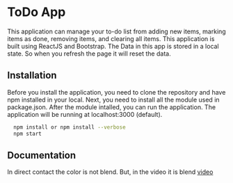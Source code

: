 # ToDo App

This application can manage your to-do list from adding new items, marking items as done, removing items, and clearing all items. This application is built using ReactJS and Bootstrap. The Data in this app is stored in a local state. So when you refresh the page it will reset the data.

## Installation

Before you install the application, you need to clone the repository and have npm installed in your local. Next, you need to install all the module used in package.json. After the module intalled, you can run the application. The application will be running at localhost:3000 (default).

```bash
  npm install or npm install --verbose
  npm start
```

## Documentation

In direct contact the color is not blend. But, in the video it is blend
[video](https://drive.google.com/file/d/1qNIJYihQAAS1xro06wSn3aT9KHhjl7GF/view?usp=sharing)

